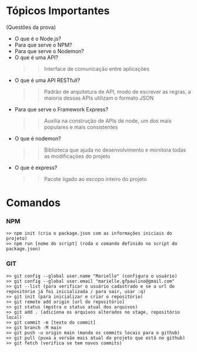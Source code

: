 # Tópicos Importantes
(Questões da prova)

- O que é o Node.js?
- Para que serve o NPM?
- Para que serve o Nodemon?
- O que é uma API?
    >> Interface de comunicação entre aplicações
- O que é uma API RESTfull?
    >> Padrão de arquitetura de API, modo de escrever as regras, a maioria dessas APIs utilizam o formato JSON
- Para que serve o Framework Express?
    >> Auxilia na construção de APIs de node, um dos mais populares e mais consistentes
- O que é nodemon?
    >> Biblioteca que ajuda no desenvolvimento e monitora todas as modificações do projeto
- O que é express?
    >> Pacote ligado ao escopo inteiro do projeto

# Comandos

### NPM
    >> npm init (cria o package.json com as informações iniciais do projeto)
    >> npm run [nome do script] (roda o comando definido no script do package.json)


### GIT

    >> git config --global user.name "Marielle" (configura o usuário)
    >> git config --global user.email "marielle.gfpaulino@gmail.com"
    >> git --list (para verificar o usuário cadastrado e se a url do repositório já foi inicializada / para sair, usar :q)
    >> git init (para inicializar e criar o repositório)
    >> git remote add origin [url do repositório]
    >> git status (mpstra o status atual dos arquivos)
    >> git add . (adiciona os arquivos alterados no stage, repositório local)
    >> git commit -m [texto do commit]
    >> git branch -M main
    >> git push -u origin main (manda os commits locais para o github)
    >> git pull (puxa a versão mais atual do projeto que está no github)
    >> git fetch (verifica se tem novos commits)